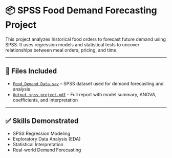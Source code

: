 # 📦 SPSS Food Demand Forecasting Project

This project analyzes historical food orders to forecast future demand using SPSS. It uses regression models and statistical tests to uncover relationships between meal orders, pricing, and time.

---

## 📂 Files Included

- [`Food_Demand Data.sav`](https://drive.google.com/file/d/1pbNrH42rDbUJMRMdScPhfGWAx0TS8JIV/view?usp=drive_link) – SPSS dataset used for demand forecasting and analysis  
- [`Output spss project.pdf`](https://drive.google.com/file/d/1dv7zB2FxVO3Ua72iJcGIhUCrCdqjYLz6/view?usp=drive_link) – Full report with model summary, ANOVA, coefficients, and interpretation

---

## ✅ Skills Demonstrated

- SPSS Regression Modeling  
- Exploratory Data Analysis (EDA)  
- Statistical Interpretation  
- Real-world Demand Forecasting
